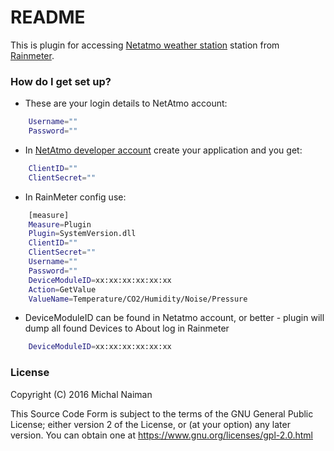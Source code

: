 # README #

This is plugin for accessing [Netatmo weather station] station from [Rainmeter].

### How do I get set up? ###

* These are your login details to NetAtmo account:
```sh
    Username=""
    Password=""
```

* In [NetAtmo developer account] create your application and you get:
```sh
    ClientID=""
    ClientSecret=""
```
* In RainMeter config use:

```sh
    [measure]
    Measure=Plugin
    Plugin=SystemVersion.dll
    ClientID=""
    ClientSecret=""
    Username=""
    Password=""
    DeviceModuleID=xx:xx:xx:xx:xx:xx
    Action=GetValue
    ValueName=Temperature/CO2/Humidity/Noise/Pressure
```

* DeviceModuleID can be found in Netatmo account, or better - plugin will dump all found Devices to About log in Rainmeter
```sh
    DeviceModuleID=xx:xx:xx:xx:xx:xx
```

### License ###

Copyright (C) 2016 Michal Naiman

This Source Code Form is subject to the terms of the GNU General Public License; either version 2 of the License, or (at your option) any later version. You can obtain one at <https://www.gnu.org/licenses/gpl-2.0.html>

   [Netatmo weather station]: <https://www.netatmo.com/product/station>
   [Rainmeter]: <https://www.rainmeter.net/>
   [NetAtmo developer account]: <https://dev.netatmo.com/>